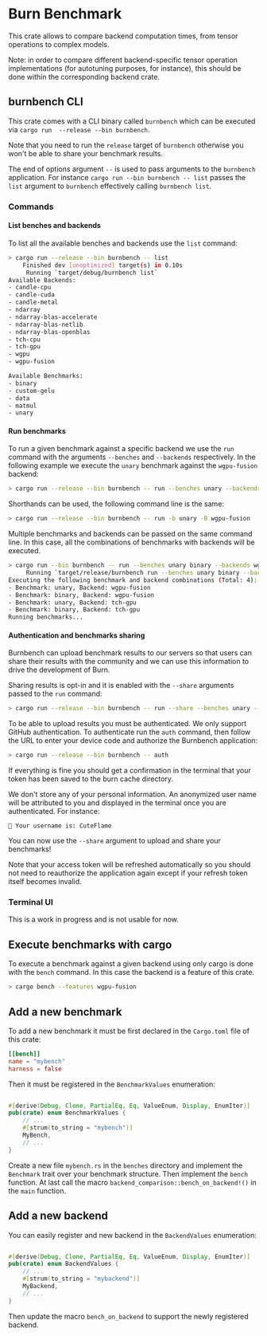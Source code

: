 # Burn Benchmark

This crate allows to compare backend computation times, from tensor operations
to complex models.

Note: in order to compare different backend-specific tensor operation
implementations (for autotuning purposes, for instance), this should be done
within the corresponding backend crate.

## burnbench CLI

This crate comes with a CLI binary called `burnbench` which can be executed via
`cargo run  --release --bin burnbench`.

Note that you need to run the `release` target of `burnbench` otherwise you won't
be able to share your benchmark results.

The end of options argument `--` is used to pass arguments to the `burnbench`
application. For instance `cargo run --bin burnbench -- list` passes the `list`
argument to `burnbench` effectively calling `burnbench list`.

### Commands

#### List benches and backends

To list all the available benches and backends use the `list` command:

```sh
> cargo run --release --bin burnbench -- list
    Finished dev [unoptimized] target(s) in 0.10s
     Running `target/debug/burnbench list`
Available Backends:
- candle-cpu
- candle-cuda
- candle-metal
- ndarray
- ndarray-blas-accelerate
- ndarray-blas-netlib
- ndarray-blas-openblas
- tch-cpu
- tch-gpu
- wgpu
- wgpu-fusion

Available Benchmarks:
- binary
- custom-gelu
- data
- matmul
- unary
```

#### Run benchmarks

To run a given benchmark against a specific backend we use the `run` command
with the arguments `--benches` and `--backends` respectively. In the following
example we execute the `unary` benchmark against the `wgpu-fusion` backend:

```sh
> cargo run --release --bin burnbench -- run --benches unary --backends wgpu-fusion
```

Shorthands can be used, the following command line is the same:

```sh
> cargo run --release --bin burnbench -- run -b unary -B wgpu-fusion
```

Multiple benchmarks and backends can be passed on the same command line. In this
case, all the combinations of benchmarks with backends will be executed.

```sh
> cargo run --bin burnbench -- run --benches unary binary --backends wgpu-fusion tch-gpu
     Running `target/release/burnbench run --benches unary binary --backends wgpu-fusion wgpu`
Executing the following benchmark and backend combinations (Total: 4):
- Benchmark: unary, Backend: wgpu-fusion
- Benchmark: binary, Backend: wgpu-fusion
- Benchmark: unary, Backend: tch-gpu
- Benchmark: binary, Backend: tch-gpu
Running benchmarks...
```

#### Authentication and benchmarks sharing

Burnbench can upload benchmark results to our servers so that users can share
their results with the community and we can use this information to drive the
development of Burn.

Sharing results is opt-in and it is enabled with the `--share` arguments passed
to the `run` command:

```sh
> cargo run --release --bin burnbench -- run --share --benches unary --backends wgpu-fusion
```

To be able to upload results you must be authenticated. We only support GitHub
authentication. To authenticate run the `auth` command, then follow the URL
to enter your device code and authorize the Burnbench application:

```sh
> cargo run --release --bin burnbench -- auth
```

If everything is fine you should get a confirmation in the terminal that your
token has been saved to the burn cache directory.

We don't store any of your personal information. An anonymized user name will
be attributed to you and displayed in the terminal once you are authenticated.
For instance:

```
🔑 Your username is: CuteFlame
```

You can now use the `--share` argument to upload and share your benchmarks!

Note that your access token will be refreshed automatically so you should not
need to reauthorize the application again except if your refresh token itself
becomes invalid.

### Terminal UI

This is a work in progress and is not usable for now.

## Execute benchmarks with cargo

To execute a benchmark against a given backend using only cargo is done with the
`bench` command. In this case the backend is a feature of this crate.

```sh
> cargo bench --features wgpu-fusion
```

## Add a new benchmark

To add a new benchmark it must be first declared in the `Cargo.toml` file of this
crate:

```toml
[[bench]]
name = "mybench"
harness = false
```

Then it must be registered in the `BenchmarkValues` enumeration:

```rs

#[derive(Debug, Clone, PartialEq, Eq, ValueEnum, Display, EnumIter)]
pub(crate) enum BenchmarkValues {
    // ...
    #[strum(to_string = "mybench")]
    MyBench,
    // ...
}
```

Create a new file `mybench.rs` in the `benches` directory and implement the
`Benchmark` trait over your benchmark structure. Then implement the `bench`
function. At last call the macro `backend_comparison::bench_on_backend!()` in
the `main` function.

## Add a new backend

You can easily register and new backend in the `BackendValues` enumeration:

```rs

#[derive(Debug, Clone, PartialEq, Eq, ValueEnum, Display, EnumIter)]
pub(crate) enum BackendValues {
    // ...
    #[strum(to_string = "mybackend")]
    MyBackend,
    // ...
}
```

Then update the macro `bench_on_backend` to support the newly registered
backend.

